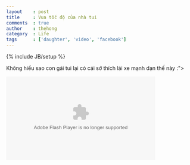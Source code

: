 ```yaml
---
layout    : post
title     : Vua tốc độ của nhà tui
comments  : true
author    : thehong
category  : Life
tags      : ['daughter', 'video', 'facebook']
---
```

{% include JB/setup %}

Không hiểu sao con gái tui lại có cái sở thích lái xe mạnh dạn thế này :">

<object width="400" height="224" ><param name="allowfullscreen" value="true" /><param name="movie" value="http://www.facebook.com/v/10151015741957122" /><embed src="https://www.facebook.com/v/10151015741957122" type="application/x-shockwave-flash" allowfullscreen="true" width="400" height="224"></embed></object>
